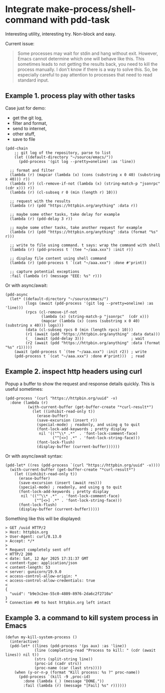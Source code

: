 # Integrate make-process/shell-command with pdd-task

Interesting utility, interesting try. Non-block and easy.

Current issue:
> Some processes may wait for stdin and hang without exit. However, Emacs cannot determine which one will behave like this. This sometimes leads to not getting the results back, you need to kill the process manually. I don't know if there is a way to solve this. So, be especially careful to pay attention to processes that need to read standard input.

## Example 1. process play with other tasks

Case just for demo:
- get the git log,
- filter and format,
- send to internet,
- other stuff,
- save to file

```emacs-lisp
(pdd-chain
    ;; git log of the repository, parse to list
    (let ((default-directory "~/source/emacs/"))
      (pdd-process '(git log --pretty=oneline) :as 'line))

  ;; format and filter
  (lambda (r) (mapcar (lambda (x) (cons (substring x 0 40) (substring x 40))) r))
  (lambda (r) (cl-remove-if-not (lambda (x) (string-match-p "jsonrpc"  (cdr x))) r))
  (lambda (r) (cl-subseq r 0 (min (length r) 10)))

  ;; request with the results
  (lambda (r) (pdd "https://httpbin.org/anything" :data r))

  ;; maybe some other tasks, take delay for example
  (lambda (r) (pdd-delay 3 r))

  ;; maybe some other tasks, take another request for example
  (lambda (r) (pdd "https://httpbin.org/anything" :data (format "%s" r)))

  ;; write to file using command. t says: wrap the command with shell
  (lambda (r) (pdd-process t `(tee "~/aaa.xxx") :init r))

  ;; display file content using shell command
  (lambda (r) (pdd-process t `(cat "~/aaa.xxx") :done #'print))

  ;; capture potential exceptions
  :fail (lambda (r) (message "EEE: %s" r)))
```

Or with async/await:
```emacs-lisp
(pdd-async
  (let* ((default-directory "~/source/emacs/")
         (logs (await (pdd-process '(git log --pretty=oneline) :as 'line)))
         (rpcs (cl-remove-if-not
                (lambda (x) (string-match-p "jsonrpc"  (cdr x)))
                (mapcar (lambda (x) (cons (substring x 0 40) (substring x 40))) logs)))
         (data (cl-subseq rpcs 0 (min (length rpcs) 10)))
         (r1 (await (pdd "https://httpbin.org/anything" :data data)))
         (_  (await (pdd-delay 3)))                     ; wait
         (r2 (await (pdd "https://httpbin.org/anything" :data (format "%s" r1)))))
    (await (pdd-process t `(tee "~/aaa.xxx") :init r2)) ; write
    (pdd-process t `(cat "~/aaa.xxx") :done #'print)))  ; read
```

## Example 2. inspect http headers using curl

Popup a buffer to show the request and response details quickly. This is useful sometimes:

```emacs-lisp
(pdd-process '(curl "https://httpbin.org/uuid" -v)
  :done (lambda (r)
          (with-current-buffer (get-buffer-create "*curl-result*")
            (let ((inhibit-read-only t))
              (erase-buffer)
              (save-excursion (insert r))
              (special-mode) ; readonly, and using q to quit
              (font-lock-add-keywords ; pretty display
               nil '(("^\\* .*"  . 'font-lock-comment-face)
                     ("^[<>] .*" . 'font-lock-string-face)))
              (font-lock-flush)
              (display-buffer (current-buffer))))))
```

Or with async/await syntax:
```emacs-lisp
(pdd-let* ((res (pdd-process `(curl "https://httpbin.org/uuid" -v))))
  (with-current-buffer (get-buffer-create "*curl-result*")
    (let ((inhibit-read-only t))
      (erase-buffer)
      (save-excursion (insert (await res)))
      (special-mode) ; readonly, and using q to quit
      (font-lock-add-keywords ; pretty display
       nil '(("^\\* .*"  . 'font-lock-comment-face)
             ("^[<>] .*" . 'font-lock-string-face)))
      (font-lock-flush)
      (display-buffer (current-buffer)))))
```

Something like this will be displayed:
```
> GET /uuid HTTP/2
> Host: httpbin.org
> User-Agent: curl/8.13.0
> Accept: */*
>
* Request completely sent off
< HTTP/2 200
< date: Sat, 12 Apr 2025 17:31:37 GMT
< content-type: application/json
< content-length: 53
< server: gunicorn/19.9.0
< access-control-allow-origin: *
< access-control-allow-credentials: true
<
{
  "uuid": "b9e3c2ee-55c0-4809-8976-2da6c2f2710a"
}
* Connection #0 to host httpbin.org left intact
```

## Example 3. a command to kill system process in Emacs

```emacs-lisp
(defun my-kill-system-process ()
  (interactive)
  (pdd-let* ((lines (pdd-process '(ps aux) :as 'line))
             (line (completing-read "Process to kill: " (cdr (await lines)) nil t))
             (strs (split-string line))
             (proc-id (cadr strs))
             (proc-name (car (last strs))))
    (when (y-or-n-p (format "Kill process: %s ?" proc-name))
      (pdd-process `(kill -9 ,proc-id)
        :done (lambda (_) (message "DONE."))
        :fail (lambda (r) (message "[Fail] %s" r))))))
```
